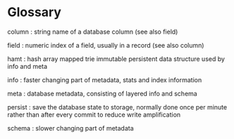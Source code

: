 # Glossary

column
: string name of a database column (see also field)

field
: numeric index of a field, usually in a record (see also column)

hamt
: hash array mapped trie immutable persistent data structure used by info and meta

info
: faster changing part of metadata, stats and index information

meta
: database metadata, consisting of layered info and schema

persist
: save the database state to storage, normally done once per minute rather than after every commit to reduce write amplification

schema
: slower changing part of metadata
